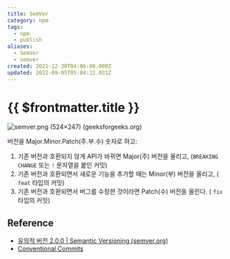```yaml
---
title: SemVer
category: npm
tags:
  - npm
  - publish
aliases:
  - SemVer
  - semver
created: 2021-12-30T04:06:00.000Z
updated: 2022-09-05T05:04:22.031Z
---
```


# {{ $frontmatter.title }}

![semver.png (524×247) (geeksforgeeks.org)](https://media.geeksforgeeks.org/wp-content/uploads/semver.png)

버전을 Major.Minor.Patch(주.부.수) 숫자로 하고:

1. 기존 버전과 호환되지 않게 API가 바뀌면 Major(주) 버전을 올리고, (`BREAKING CHANGE` 또는 `!` 문자열을 붙인 커밋)
2. 기존 버전과 호환되면서 새로운 기능을 추가할 때는 Minor(부) 버전을 올리고, ( `feat` 타입의 커밋)
3. 기존 버전과 호환되면서 버그를 수정한 것이라면 Patch(수) 버전을 올린다. ( `fix` 타입의 커밋)

## Reference

- [유의적 버전 2.0.0 | Semantic Versioning (semver.org)](https://semver.org/lang/ko/)
- [Conventional Commits](https://www.conventionalcommits.org/ko/v1.0.0/)
